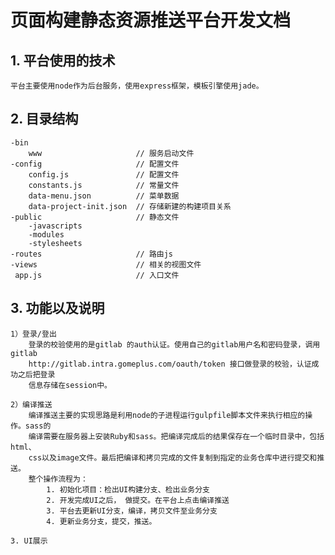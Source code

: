 # 页面构建静态资源推送平台开发文档

## 1. 平台使用的技术
    平台主要使用node作为后台服务，使用express框架，模板引擎使用jade。

## 2. 目录结构
    -bin
        www                     // 服务启动文件
    -config                     // 配置文件
        config.js               // 配置文件
        constants.js            // 常量文件
        data-menu.json          // 菜单数据
        data-project-init.json  // 存储新建的构建项目关系
    -public                     // 静态文件
        -javascripts
        -modules
        -stylesheets
    -routes                     // 路由js
    -views                      // 相关的视图文件
     app.js                     // 入口文件

## 3. 功能以及说明
    1）登录/登出
        登录的校验使用的是gitlab 的auth认证。使用自己的gitlab用户名和密码登录，调用gitlab
        http://gitlab.intra.gomeplus.com/oauth/token 接口做登录的校验，认证成功之后把登录
        信息存储在session中。

    2）编译推送
        编译推送主要的实现思路是利用node的子进程运行gulpfile脚本文件来执行相应的操作。sass的
        编译需要在服务器上安装Ruby和sass。把编译完成后的结果保存在一个临时目录中，包括html、
        css以及image文件。最后把编译和拷贝完成的文件复制到指定的业务仓库中进行提交和推送。
        整个操作流程为：
            1. 初始化项目：检出UI构建分支、检出业务分支
            2. 开发完成UI之后， 做提交。在平台上点击编译推送
            3. 平台去更新UI分支，编译，拷贝文件至业务分支
            4. 更新业务分支，提交，推送。

    3. UI展示



